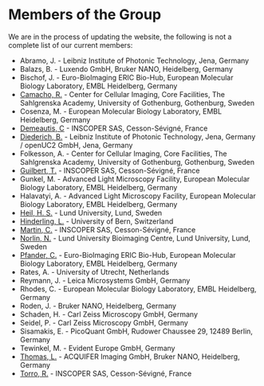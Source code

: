 # Members of the Group

We are in the process of updating the website, the following is not a complete list of our current members:

* Abramo, J. - Leibniz Institute of Photonic Technology, Jena, Germany
* Balazs, B. - Luxendo GmbH, Bruker NANO, Heidelberg, Germany
* Bischof, J. - Euro-BioImaging ERIC Bio-Hub, European Molecular Biology Laboratory, EMBL Heidelberg, Germany
* [Camacho, R.](./members/profiles/CamachoR.md) - Center for Cellular Imaging, Core Facilities, The Sahlgrenska Academy, University of Gothenburg, Gothenburg, Sweden
* Cosenza, M. - European Molecular Biology Laboratory, EMBL Heidelberg, Germany
* [Demeautis, C](./members/profiles/DemeautisC.md) - INSCOPER SAS, Cesson-Sévigné, France
* [Diederich, B.](./members/profiles/DiederichB.md)  - Leibniz Institute of Photonic Technology, Jena, Germany / openUC2 GmbH, Jena, Germany
* Folkesson, A. - Center for Cellular Imaging, Core Facilities, The Sahlgrenska Academy, University of Gothenburg, Gothenburg, Sweden
* [Guilbert, T.](./members/profiles/GuilbertT.md) - INSCOPER SAS, Cesson-Sévigné, France
* Gunkel, M. - Advanced Light Microscopy Facility, European Molecular Biology Laboratory, EMBL Heidelberg, Germany
* Halavatyi, A. - Advanced Light Microscopy Facility, European Molecular Biology Laboratory, EMBL Heidelberg, Germany
* [Heil, H. S.](./members/profiles/HeilH.md) - Lund University, Lund, Sweden
* [Hinderling, L.](./members/profiles/HinderlingL.md) - University of Bern, Switzerland
* [Martin, C.](./members/profiles/MartinC.md) - INSCOPER SAS, Cesson-Sévigné, France
* [Norlin, N.](./members/profiles/NorlinN.md) - Lund University Bioimaging Centre, Lund University, Lund, Sweden
* [Pfander, C.](./members/profiles/PfanderC.md) - Euro-BioImaging ERIC Bio-Hub, European Molecular Biology Laboratory, EMBL Heidelberg, Germany
* Rates, A. - University of Utrecht, Netherlands
* Reymann, J. - Leica Microsystems GmbH, Germany
* Rhodes, C. - European Molecular Biology Laboratory, EMBL Heidelberg, Germany
* Roden, J. - Bruker NANO, Heidelberg, Germany
* Schaden, H. - Carl Zeiss Microscopy GmbH, Germany
* Seidel, P. - Carl Zeiss Microscopy GmbH, Germany
* Sisamakis, E. - PicoQuant GmbH, Rudower Chaussee 29, 12489 Berlin, Germany
* Tewinkel, M. - Evident Europe GmbH, Germany
* [Thomas, L.](./members/profiles/ThomasL.md) - ACQUIFER Imaging GmbH, Bruker NANO, Heidelberg, Germany
* [Torro, R.](./members/profiles/TorroR.md) - INSCOPER SAS, Cesson-Sévigné, France


